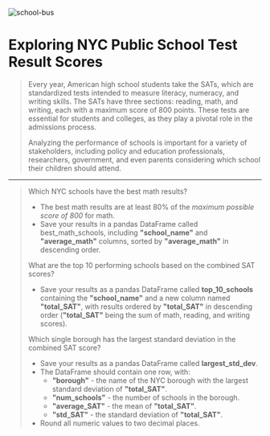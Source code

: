 ![school-bus](https://github.com/user-attachments/assets/15f710a6-10ea-4a4a-894f-499fea836e1a)

# Exploring NYC Public School Test Result Scores

> Every year, American high school students take the SATs, which are standardized tests intended to measure literacy, numeracy, and writing skills. The SATs have three sections: reading, math, and writing, each with a maximum score of 800 points. These tests are essential for students and colleges, as they play a pivotal role in the admissions process.
>
> Analyzing the performance of schools is important for a variety of stakeholders, including policy and education professionals, researchers, government, and even parents considering which school their children should attend.
>
---
> Which NYC schools have the best math results?
>
> - The best math results are at least 80% of the *maximum possible score of 800* for math.
> - Save your results in a pandas DataFrame called best_math_schools, including **"school_name"** and **"average_math"** columns, sorted by **"average_math"** in descending order.
>
> What are the top 10 performing schools based on the combined SAT scores?
>
> - Save your results as a pandas DataFrame called **top_10_schools** containing the **"school_name"** and a new column named **"total_SAT"**, with results ordered by **"total_SAT"** in descending order (**"total_SAT"** being the sum of math, reading, and writing scores).
>
> Which single borough has the largest standard deviation in the combined SAT score?
>
> - Save your results as a pandas DataFrame called **largest_std_dev**.
> - The DataFrame should contain one row, with:
>   - **"borough"** - the name of the NYC borough with the largest standard deviation of **"total_SAT"**.
>   - **"num_schools"** - the number of schools in the borough.
>   - **"average_SAT"** - the mean of **"total_SAT"**.
>   - **"std_SAT"** - the standard deviation of **"total_SAT"**.
> - Round all numeric values to two decimal places.
